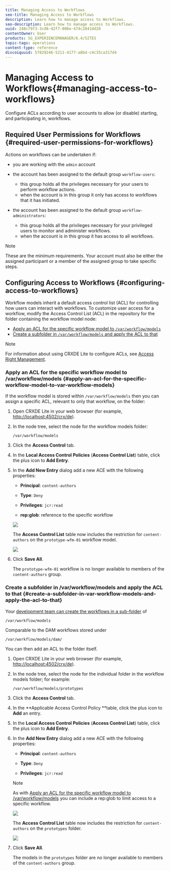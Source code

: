 ```yaml
---
title: Managing Access to Workflows
seo-title: Managing Access to Workflows
description: Learn how to manage access to Workflows.
seo-description: Learn how to manage access to Workflows.
uuid: 248c79f3-3cd6-42f7-806e-474c2841dd20
contentOwner: User
products: SG_EXPERIENCEMANAGER/6.4/SITES
topic-tags: operations
content-type: reference
discoiquuid: 57829246-5211-4177-a8bd-c4c35ca317d4
---
```


# Managing Access to Workflows{#managing-access-to-workflows}

Configure ACLs according to user accounts to allow (or disable) starting, and participating in, workflows.

## Required User Permissions for Workflows {#required-user-permissions-for-workflows}

Actions on workflows can be undertaken if:

* you are working with the `admin` account
* the account has been assigned to the default group `workflow-users`:

    * this group holds all the privileges necessary for your users to perform workflow actions.
    * when the account is in this group it only has access to workflows that it has initiated.

* the account has been assigned to the default group `workflow-administrators`:

    * this group holds all the privileges necessary for your privileged users to monitor and administer workflows.
    * when the account is in this group it has access to all workflows.

>[!NOTE]
>
>These are the minimum requirements. Your account must also be either the assigned participant or a member of the assigned group to take specific steps.

## Configuring Access to Workflows {#configuring-access-to-workflows}

Workflow models inherit a default access control list (ACL) for controlling how users can interact with workflows. To customize user access for a workflow, modify the Access Control List (ACL) in the repository for the folder containing the workflow model node:

* [Apply an ACL for the specific workflow model to `/var/workflow/models`](../../../sites/administering/using/workflows-managing.md#apply-an-acl-for-the-specific-workflow-model-to-var-workflow-models)
* [Create a subfolder in `/var/workflow/models` and apply the ACL to that](../../../sites/administering/using/workflows-managing.md#create-a-subfolder-in-var-workflow-models-and-apply-the-acl-to-that)

>[!NOTE]
>
>For information about using CRXDE Lite to configure ACLs, see [Access Right Management](../../../sites/administering/using/user-group-ac-admin.md#access-right-management).

### Apply an ACL for the specific workflow model to /var/workflow/models {#apply-an-acl-for-the-specific-workflow-model-to-var-workflow-models}

If the workflow model is stored within `/var/workflow/models` then you can assign a specific ACL, relevant to only that workflow, on the folder:

1. Open CRXDE Lite in your web browser (for example, [http://localhost:4502/crx/de](http://localhost:4502/crx/de)).
1. In the node tree, select the node for the workflow models folder:

   `/var/workflow/models`

1. Click the **Access Control** tab.
1. In the **Local Access Control Policies** (**Access Control List**) table, click the plus icon to **Add Entry**.
1. In the **Add New Entry** dialog add a new ACE with the following properties:

    * **Principal**: `content-authors`
    
    * **Type**: `Deny`
    
    * **Privileges**: `jcr:read`
    
    * **rep:glob**: reference to the specific workflow

   ![](assets/wf-108.png)

   The **Access Control List** table now includes the restriction for `content-authors` on the `prototype-wfm-01` workflow model.

   ![](assets/wf-109.png)

1. Click **Save All**.

   The `prototype-wfm-01` workflow is no longer available to members of the `content-authors` group.

### Create a subfolder in /var/workflow/models and apply the ACL to that {#create-a-subfolder-in-var-workflow-models-and-apply-the-acl-to-that}

Your [development team can create the workflows in a sub-folder](../../../sites/developing/using/workflows-models.md#creating-a-new-workflow) of

`/var/workflow/models`

Comparable to the DAM workflows stored under

`/var/workflow/models/dam/`

You can then add an ACL to the folder itself.

1. Open CRXDE Lite in your web browser (for example, [http://localhost:4502/crx/de](http://localhost:4502/crx/de)).
1. In the node tree, select the node for the individual folder in the workflow models folder; for example:

   `/var/workflow/models/prototypes`

1. Click the **Access Control** tab.
1. In the **Applicable Access Control Policy **table, click the plus icon to **Add** an entry.
1. In the **Local Access Control Policies** (**Access Control List**) table, click the plus icon to **Add Entry**.
1. In the **Add New Entry** dialog add a new ACE with the following properties:

    * **Principal**: `content-authors`
    
    * **Type**: `Deny`
    
    * **Privileges**: `jcr:read`

   >[!NOTE]
   >
   >As with [Apply an ACL for the specific workflow model to /var/workflow/models](../../../sites/administering/using/workflows-managing.md#apply-an-acl-for-the-specific-workflow-model-to-var-workflow-models) you can include a rep:glob to limit access to a specific workflow.

   ![](assets/wf-110.png)

   The **Access Control List** table now includes the restriction for `content-authors` on the `prototypes` folder.

   ![](assets/wf-111.png)

1. Click **Save All**.

   The models in the `prototypes` folder are no longer available to members of the `content-authors` group.

